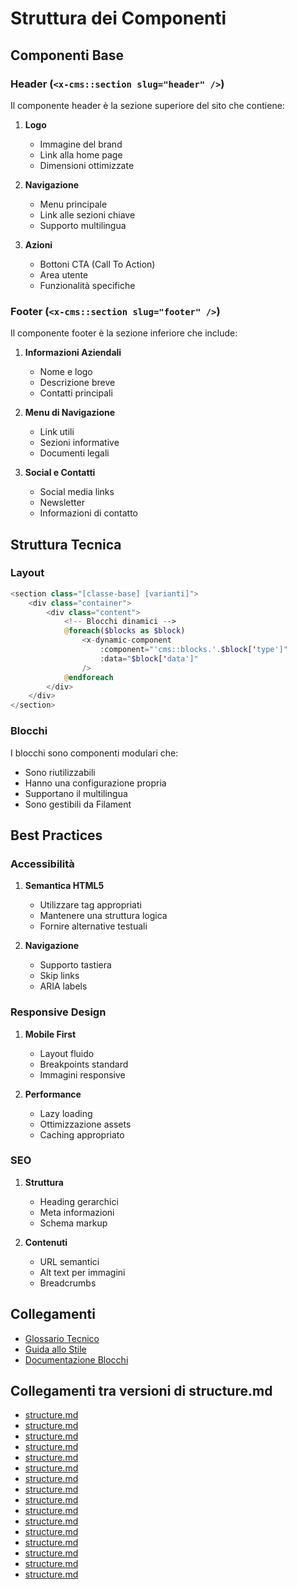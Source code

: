 # Struttura dei Componenti

## Componenti Base

### Header (`<x-cms::section slug="header" />`)
Il componente header è la sezione superiore del sito che contiene:

1. **Logo**
   - Immagine del brand
   - Link alla home page
   - Dimensioni ottimizzate

2. **Navigazione**
   - Menu principale
   - Link alle sezioni chiave
   - Supporto multilingua

3. **Azioni**
   - Bottoni CTA (Call To Action)
   - Area utente
   - Funzionalità specifiche

### Footer (`<x-cms::section slug="footer" />`)
Il componente footer è la sezione inferiore che include:

1. **Informazioni Aziendali**
   - Nome e logo
   - Descrizione breve
   - Contatti principali

2. **Menu di Navigazione**
   - Link utili
   - Sezioni informative
   - Documenti legali

3. **Social e Contatti**
   - Social media links
   - Newsletter
   - Informazioni di contatto

## Struttura Tecnica

### Layout
```php
<section class="[classe-base] [varianti]">
    <div class="container">
        <div class="content">
            <!-- Blocchi dinamici -->
            @foreach($blocks as $block)
                <x-dynamic-component
                    :component="'cms::blocks.'.$block['type']"
                    :data="$block['data']"
                />
            @endforeach
        </div>
    </div>
</section>
```

### Blocchi
I blocchi sono componenti modulari che:
- Sono riutilizzabili
- Hanno una configurazione propria
- Supportano il multilingua
- Sono gestibili da Filament

## Best Practices

### Accessibilità
1. **Semantica HTML5**
   - Utilizzare tag appropriati
   - Mantenere una struttura logica
   - Fornire alternative testuali

2. **Navigazione**
   - Supporto tastiera
   - Skip links
   - ARIA labels

### Responsive Design
1. **Mobile First**
   - Layout fluido
   - Breakpoints standard
   - Immagini responsive

2. **Performance**
   - Lazy loading
   - Ottimizzazione assets
   - Caching appropriato

### SEO
1. **Struttura**
   - Heading gerarchici
   - Meta informazioni
   - Schema markup

2. **Contenuti**
   - URL semantici
   - Alt text per immagini
   - Breadcrumbs

## Collegamenti
- [Glossario Tecnico](../glossary.md)
- [Guida allo Stile](../style/README.md)
- [Documentazione Blocchi](../blocks/README.md) 

## Collegamenti tra versioni di structure.md
* [structure.md](bashscripts/docs/structure.md)
* [structure.md](laravel/Modules/Gdpr/docs/structure.md)
* [structure.md](laravel/Modules/Notify/docs/structure.md)
* [structure.md](laravel/Modules/Xot/docs/structure.md)
* [structure.md](laravel/Modules/Xot/docs/base/structure.md)
* [structure.md](laravel/Modules/Xot/docs/config/structure.md)
* [structure.md](laravel/Modules/User/docs/structure.md)
* [structure.md](laravel/Modules/UI/docs/structure.md)
* [structure.md](laravel/Modules/Lang/docs/structure.md)
* [structure.md](laravel/Modules/Job/docs/structure.md)
* [structure.md](laravel/Modules/Media/docs/structure.md)
* [structure.md](laravel/Modules/Tenant/docs/structure.md)
* [structure.md](laravel/Modules/Activity/docs/structure.md)
* [structure.md](laravel/Modules/Cms/docs/structure.md)
* [structure.md](laravel/Modules/Cms/docs/themes/structure.md)
* [structure.md](laravel/Modules/Cms/docs/components/structure.md)

